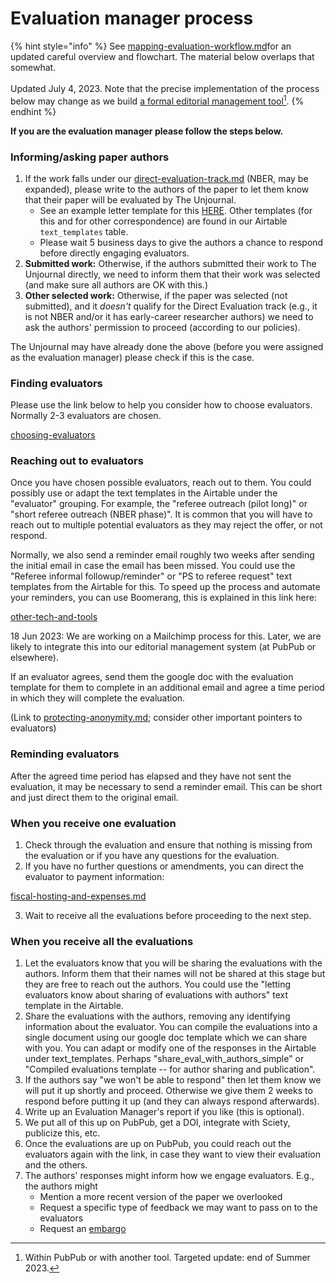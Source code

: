 # Evaluation manager process

{% hint style="info" %}
See [mapping-evaluation-workflow.md](../../policies-projects-evaluation-workflow/mapping-evaluation-workflow.md "mention")for an updated careful overview and flowchart. The material below overlaps that somewhat.\
\
Updated July 4, 2023. Note that the precise implementation of the process below may change as we build [a formal editorial management tool](#user-content-fn-1)[^1].
{% endhint %}

**If you are the evaluation manager please follow the steps below.**

### Informing/asking paper authors

1. If the work falls under our [direct-evaluation-track.md](../../policies-projects-evaluation-workflow/considering-projects/direct-evaluation-track.md "mention") (NBER, may be expanded), please write to the authors of the paper to let them know that their paper will be evaluated by The Unjournal.
   * See an example letter template for this [HERE](https://docs.google.com/document/d/1tPgoPpqiuVs9qLKJIwZO71F4kqEfv\_FOL4tDtkm98G0/edit). Other templates (for this and for other correspondence) are found in our Airtable `text_templates` table.
   * Please wait 5 business days to give the authors a chance to respond before directly engaging evaluators.
2. **Submitted work:** Otherwise, if the authors submitted their work to The Unjournal directly, we need to inform them that their work was selected (and make sure all authors are OK with this.)
3. **Other selected work:** Otherwise, if the paper was selected (not submitted), and it _doesn't_ qualify for the Direct Evaluation track (e.g., it is not NBER and/or it has early-career researcher authors) we need to ask the authors' permission to proceed (according to our policies).

The Unjournal may have already done the above (before you were assigned as the evaluation manager) please check if this is the case.

### Finding evaluators

Please use the link below to help you consider how to choose evaluators. Normally 2-3 evaluators are chosen.

[choosing-evaluators](choosing-evaluators/ "mention")

### Reaching out to evaluators

Once you have chosen possible evaluators, reach out to them. You could possibly use or adapt the text templates in the Airtable under the "evaluator" grouping. For example, the "referee outreach (pilot long)" or "short referee outreach (NBER phase)". It is common that you will have to reach out to multiple potential evaluators as they may reject the offer, or not respond.

Normally, we also send a reminder email roughly two weeks after sending the initial email in case the email has been missed. You could use the "Referee informal followup/reminder" or "PS to referee request" text templates from the Airtable for this. To speed up the process and automate your reminders, you can use Boomerang, this is explained in this link here:

[other-tech-and-tools](../../tech-tools-and-resources/other-tech-and-tools/ "mention")

18 Jun 2023: We are working on a Mailchimp process for this. Later, we are likely to integrate this into our editorial management system (at PubPub or elsewhere).

If an evaluator agrees, send them the google doc with the evaluation template for them to complete in an additional email and agree a time period in which they will complete the evaluation.

(Link to [protecting-anonymity.md](../../policies-projects-evaluation-workflow/evaluation/protecting-anonymity.md "mention"); consider other important pointers to evaluators)

### Reminding evaluators

After the agreed time period has elapsed and they have not sent the evaluation, it may be necessary to send a reminder email. This can be short and just direct them to the original email.

### When you receive one evaluation

1. Check through the evaluation and ensure that nothing is missing from the evaluation or if you have any questions for the evaluation.
2. If you have no further questions or amendments, you can direct the evaluator to payment information:

[fiscal-hosting-and-expenses.md](../fiscal-hosting-and-expenses.md "mention")

3. Wait to receive all the evaluations before proceeding to the next step.

### When you receive all the evaluations

1. Let the evaluators know that you will be sharing the evaluations with the authors. Inform them that their names will not be shared at this stage but they are free to reach out the authors. You could use the "letting evaluators know about sharing of evaluations with authors" text template in the Airtable.
2. Share the evaluations with the authors, removing any identifying information about the evaluator. You can compile the evaluations into a single document using our google doc template which we can share with you. You can adapt or modify one of the responses in the Airtable under text\_templates. Perhaps "share\_eval\_with\_authors\_simple" or "Compiled evaluations template -- for author sharing and publication".
3. If the authors say "we won't be able to respond" then let them know we will put it up shortly and proceed. Otherwise we give them 2 weeks to respond before putting it up (and they can always respond afterwards).
4. Write up an Evaluation Manager's report if you like (this is optional).
5. We put all of this up on PubPub, get a DOI, integrate with Sciety, publicize this, etc.
6. Once the evaluations are up on PubPub, you could reach out the evaluators again with the link, in case they want to view their evaluation and the others.
7. The authors' responses might inform how we engage evaluators. E.g., the authors might
   * Mention a more recent version of the paper we overlooked
   * Request a specific type of feedback we may want to pass on to the evaluators
   * Request an [embargo](../../faq-interaction/for-researchers-authors/#conditional-embargo)

[^1]: Within PubPub or with another tool. Targeted update: end of Summer 2023.
